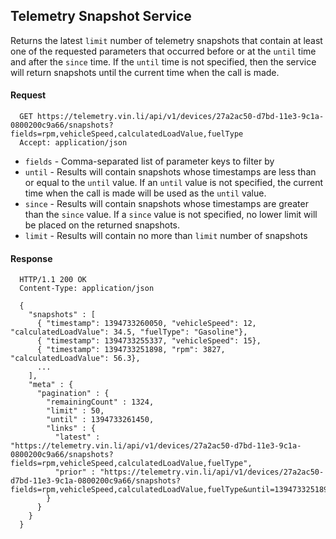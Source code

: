 Telemetry Snapshot Service
--------------------------


Returns the latest `limit` number of telemetry snapshots that contain at least one of the requested parameters that occurred before or at the `until` time and after the `since` time. If the `until` time is not specified, then the service will return snapshots until the current time when the call is made.

#### Request

      GET https://telemetry.vin.li/api/v1/devices/27a2ac50-d7bd-11e3-9c1a-0800200c9a66/snapshots?fields=rpm,vehicleSpeed,calculatedLoadValue,fuelType
      Accept: application/json

* `fields` - Comma-separated list of parameter keys to filter by
* `until` - Results will contain snapshots whose timestamps are less than or equal to the `until` value.  If an `until` value is not specified, the current time when the call is made will be used as the `until` value.
* `since` - Results will contain snapshots whose timestamps are greater than the `since` value.  If a `since` value is not specified, no lower limit will be placed on the returned snapshots.
* `limit` - Results will contain no more than `limit` number of snapshots

#### Response

      HTTP/1.1 200 OK
      Content-Type: application/json

      {
        "snapshots" : [
          { "timestamp": 1394733260050, "vehicleSpeed": 12, "calculatedLoadValue": 34.5, "fuelType": "Gasoline"},
          { "timestamp": 1394733255337, "vehicleSpeed": 15},
          { "timestamp": 1394733251898, "rpm": 3827, "calculatedLoadValue": 56.3},
          ...
        ],
        "meta" : {
          "pagination" : {
            "remainingCount" : 1324,
            "limit" : 50,
            "until" : 1394733261450,
            "links" : {
              "latest" : "https://telemetry.vin.li/api/v1/devices/27a2ac50-d7bd-11e3-9c1a-0800200c9a66/snapshots?fields=rpm,vehicleSpeed,calculatedLoadValue,fuelType",
              "prior" : "https://telemetry.vin.li/api/v1/devices/27a2ac50-d7bd-11e3-9c1a-0800200c9a66/snapshots?fields=rpm,vehicleSpeed,calculatedLoadValue,fuelType&until=1394733251897"
            }
          }
        }
      }



